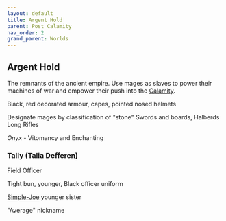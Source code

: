 ```yaml
---
layout: default
title: Argent Hold
parent: Post Calamity
nav_order: 2
grand_parent: Worlds
---
```

## Argent Hold
The remnants of the ancient empire. Use mages as slaves to power their machines of war and empower their push into the [Calamity](Calamity).

Black, red decorated armour, capes, pointed nosed helmets

Designate mages by classification of "stone"
Swords and boards,
Halberds
Long Rifles



*Onyx* - Vitomancy and Enchanting


### Tally (Talia Defferen)
Field Officer

Tight bun, younger, Black officer uniform

[Simple-Joe](Simple-Joe) younger sister

"Average" nickname


